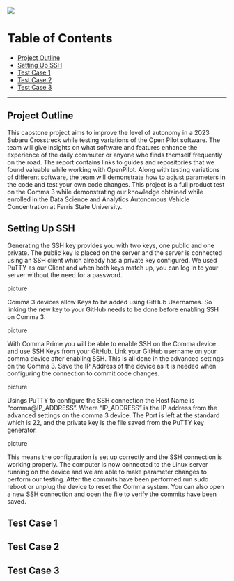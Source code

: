 ![](https://i.imgur.com/b0ZyIx5.jpg)

Table of Contents
=======================
* [Project Outline](#project-outline)
* [Setting Up SSH](#setting-up-ssh)
* [Test Case 1](#test-case-1)
* [Test Case 2](#test-case-2)
* [Test Case 3](#test-case-3)

---

Project Outline
------

This capstone project aims to improve the level of autonomy in a 2023 Subaru Crosstreck while testing variations of the Open Pilot software. The team will give insights on what software and features enhance the experience of the daily commuter or anyone who finds themself frequently on the road. The report contains links to guides and repositories that we found valuable while working with OpenPilot. Along with testing variations of different software, the team will demonstrate how to adjust parameters in the code and test your own code changes. This project is a full product test on the Comma 3 while demonstrating our knowledge obtained while enrolled in the Data Science and Analytics Autonomous Vehicle Concentration at Ferris State University. 

Setting Up SSH
------
Generating the SSH key provides you with two keys, one public and one private. The public key is placed on the server and the server is connected using an SSH client which already has a private key configured. We used PuTTY as our Client and when both keys match up, you can log in to your server without the need for a password.

picture

Comma 3 devices allow Keys to be added using GitHub Usernames. So linking the new key to your GitHub needs to be done before enabling SSH on Comma 3. 

picture

With Comma Prime you will be able to enable SSH on the Comma device and use SSH Keys from your GitHub. Link your GitHub username on your comma device after enabling SSH. This is all done in the advanced settings on the Comma 3. Save the IP Address of the device as it is needed when configuring the connection to commit code changes. 

picture

Usings PuTTY to configure the SSH connection the Host Name is “comma@IP_ADDRESS”. Where “IP_ADDRESS” is the IP address from the advanced settings on the comma 3 device. The Port is left at the standard which is 22, and the private key is the file saved from the PuTTY key generator. 

picture

This means the configuration is set up correctly and the SSH connection is working properly. The computer is now connected to the Linux server running on the device and we are able to make parameter changes to perform our testing. After the commits have been performed run sudo reboot or unplug the device to reset the Comma system. You can also open a new SSH connection and open the file to verify the commits have been saved. 


Test Case 1
------

Test Case 2
------

Test Case 3
------

